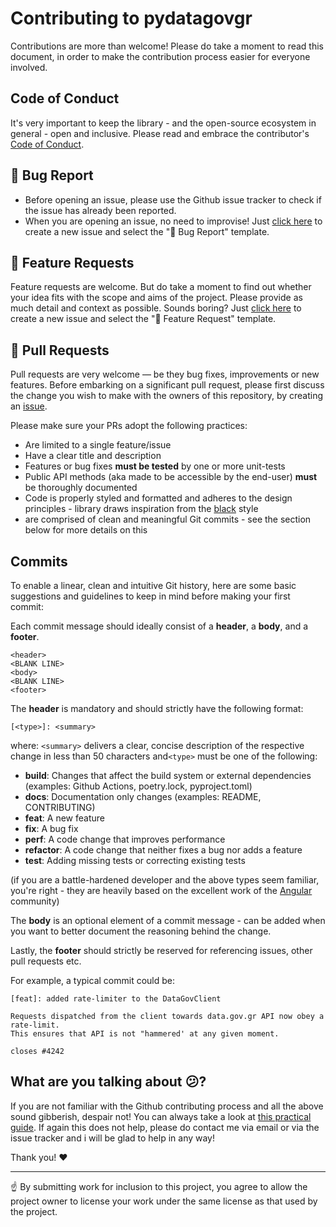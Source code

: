 # Contributing to pydatagovgr
Contributions are more than welcome! Please do take a moment to read this document, in order to make the contribution process easier for everyone involved.

## Code of Conduct
It's very important to keep the library - and the open-source ecosystem in general - open and inclusive. Please read and embrace the contributor's [Code of Conduct](CODE_OF_CONDUCT.md).

## :bug: Bug Report 
- Before opening an issue, please use the Github issue tracker to check if the issue has already been reported. 
- When you are opening an issue, no need to improvise! Just [click here](https://github.com/ilias-ant/pydatagovgr/issues/new/choose) to create a new issue and select the ":bug: Bug Report" template.

## :rocket: Feature Requests
Feature requests are welcome. But do take a moment to find out whether your idea fits with the scope and aims of the project. 
Please provide as much detail and context as possible. Sounds boring? Just [click here](https://github.com/ilias-ant/pydatagovgr/issues/new/choose) to create a new issue and select the "🚀 Feature Request" template.

## :memo:	 Pull Requests
Pull requests are very welcome — be they bug fixes, improvements or new features. Before embarking on a significant pull request,
please first discuss the change you wish to make with the owners of this repository, by creating an [issue](https://github.com/ilias-ant/pydatagovgr/issues/new/choose).

Please make sure your PRs adopt the following practices:
- Are limited to a single feature/issue
- Have a clear title and description
- Features or bug fixes **must be tested** by one or more unit-tests
- Public API methods (aka made to be accessible by the end-user) **must** be thoroughly documented
- Code is properly styled and formatted and adheres to the design principles - library draws inspiration from the [black](https://github.com/psf/black) style
- are comprised of clean and meaningful Git commits - see the section below for more details on this

## Commits
To enable a linear, clean and intuitive Git history, here are some basic suggestions and guidelines to keep in mind before making your first commit:

Each commit message should ideally consist of a **header**, a **body**, and a **footer**.

```
<header>
<BLANK LINE>
<body>
<BLANK LINE>
<footer>
```

The **header** is mandatory and should strictly have the following format:

```
[<type>]: <summary>
```

where: `<summary>` delivers a clear, concise description of the respective change in less than 50 characters and`<type>` must be one of the following:

* **build**: Changes that affect the build system or external dependencies (examples: Github Actions, poetry.lock, pyproject.toml)
* **docs**: Documentation only changes (examples: README, CONTRIBUTING)
* **feat**: A new feature
* **fix**: A bug fix
* **perf**: A code change that improves performance
* **refactor**: A code change that neither fixes a bug nor adds a feature
* **test**: Adding missing tests or correcting existing tests

(if you are a battle-hardened developer and the above types seem familiar, you're right - they are heavily based on the excellent work of the [Angular](https://github.com/angular/angular) community)

The **body** is an optional element of a commit message - can be added when you want to better document the reasoning behind the change.

Lastly, the **footer** should strictly be reserved for referencing issues, other pull requests etc.


For example, a typical commit could be:

```
[feat]: added rate-limiter to the DataGovClient

Requests dispatched from the client towards data.gov.gr API now obey a rate-limit. 
This ensures that API is not "hammered' at any given moment.

closes #4242
```

## What are you talking about 😕? 
If you are not familiar with the Github contributing process and all the above sound gibberish, despair not! You can always take a look at [this practical guide](https://www.gun.io/blog/how-to-github-fork-branch-and-pull-request). If again this does not help, please do contact me via email or via the issue tracker and i will be glad to help in any way!

Thank you! :heart: 

---

:point_up: By submitting work for inclusion to this project, you agree to allow the project owner to license your work 
under the same license as that used by the project.

